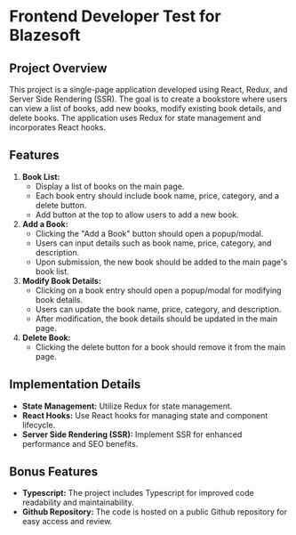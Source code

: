 # **Frontend Developer Test for Blazesoft**

## **Project Overview**

This project is a single-page application developed using React, Redux, and Server Side Rendering (SSR). The goal is to create a bookstore where users can view a list of books, add new books, modify existing book details, and delete books. The application uses Redux for state management and incorporates React hooks.

## **Features**

1. **Book List:**
   - Display a list of books on the main page.
   - Each book entry should include book name, price, category, and a delete button.
   - Add button at the top to allow users to add a new book.
2. **Add a Book:**
   - Clicking the "Add a Book" button should open a popup/modal.
   - Users can input details such as book name, price, category, and description.
   - Upon submission, the new book should be added to the main page's book list.
3. **Modify Book Details:**
   - Clicking on a book entry should open a popup/modal for modifying book details.
   - Users can update the book name, price, category, and description.
   - After modification, the book details should be updated in the main page.
4. **Delete Book:**
   - Clicking the delete button for a book should remove it from the main page.

## **Implementation Details**

- **State Management:** Utilize Redux for state management.
- **React Hooks:** Use React hooks for managing state and component lifecycle.
- **Server Side Rendering (SSR):** Implement SSR for enhanced performance and SEO benefits.

## **Bonus Features**

- **Typescript:** The project includes Typescript for improved code readability and maintainability.
- **Github Repository:** The code is hosted on a public Github repository for easy access and review.

